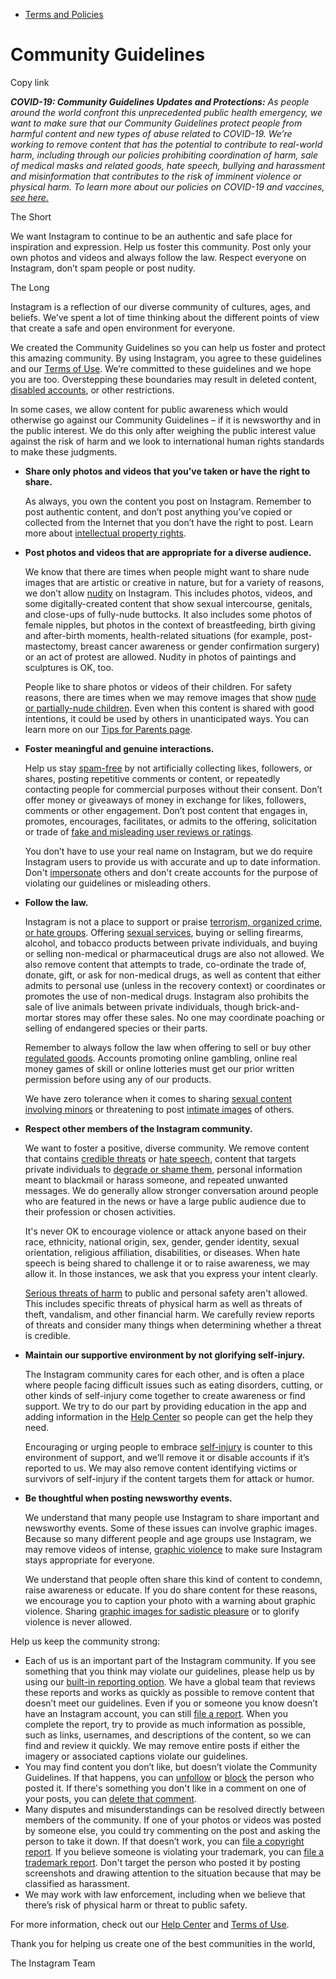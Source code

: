 *   [Terms and Policies](https://help.instagram.com/1417489251945243/?helpref=breadcrumb)

Community Guidelines
====================

Copy link

_**COVID-19: Community Guidelines Updates and Protections:** As people around the world confront this unprecedented public health emergency, we want to make sure that our Community Guidelines protect people from harmful content and new types of abuse related to COVID-19. We’re working to remove content that has the potential to contribute to real-world harm, including through our policies prohibiting coordination of harm, sale of medical masks and related goods, hate speech, bullying and harassment and misinformation that contributes to the risk of imminent violence or physical harm. To learn more about our policies on COVID-19 and vaccines, [see here.](https://help.instagram.com/697825587576762?helpref=faq_content)_

The Short

We want Instagram to continue to be an authentic and safe place for inspiration and expression. Help us foster this community. Post only your own photos and videos and always follow the law. Respect everyone on Instagram, don’t spam people or post nudity.

The Long

Instagram is a reflection of our diverse community of cultures, ages, and beliefs. We’ve spent a lot of time thinking about the different points of view that create a safe and open environment for everyone.

We created the Community Guidelines so you can help us foster and protect this amazing community. By using Instagram, you agree to these guidelines and our [Terms of Use](https://www.instagram.com/legal/terms). We’re committed to these guidelines and we hope you are too. Overstepping these boundaries may result in deleted content, [disabled accounts](https://help.instagram.com/366993040048856?helpref=faq_content), or other restrictions.

In some cases, we allow content for public awareness which would otherwise go against our Community Guidelines – if it is newsworthy and in the public interest. We do this only after weighing the public interest value against the risk of harm and we look to international human rights standards to make these judgments.

*   **Share only photos and videos that you’ve taken or have the right to share.**
    
    As always, you own the content you post on Instagram. Remember to post authentic content, and don’t post anything you’ve copied or collected from the Internet that you don’t have the right to post. Learn more about [intellectual property rights](https://help.instagram.com/126382350847838?helpref=faq_content).
    
*   **Post photos and videos that are appropriate for a diverse audience.**
    
    We know that there are times when people might want to share nude images that are artistic or creative in nature, but for a variety of reasons, we don’t allow [nudity](https://l.instagram.com/?u=https%3A%2F%2Fwww.facebook.com%2Fcommunitystandards%2Fadult_nudity_sexual_activity&e=AT3mD-rlUovybuOzujJm1LG_-HfilHRrCO_trXsgsptilMPlix_SK8J0qmuUZ9i5z8UOXutmOK-U3Fd9cO9057dj-EjAfXsP_oe8mxGFWBX_CsKrw_iXitWcixvewktMldUo4yoF6Kd-ALFtnNETnjf3oLV4-fVKHmU2-g) on Instagram. This includes photos, videos, and some digitally-created content that show sexual intercourse, genitals, and close-ups of fully-nude buttocks. It also includes some photos of female nipples, but photos in the context of breastfeeding, birth giving and after-birth moments, health-related situations (for example, post-mastectomy, breast cancer awareness or gender confirmation surgery) or an act of protest are allowed. Nudity in photos of paintings and sculptures is OK, too.
    
    People like to share photos or videos of their children. For safety reasons, there are times when we may remove images that show [nude or partially-nude children](https://l.instagram.com/?u=https%3A%2F%2Fwww.facebook.com%2Fcommunitystandards%2Fchild_nudity_sexual_exploitation&e=AT3mD-rlUovybuOzujJm1LG_-HfilHRrCO_trXsgsptilMPlix_SK8J0qmuUZ9i5z8UOXutmOK-U3Fd9cO9057dj-EjAfXsP_oe8mxGFWBX_CsKrw_iXitWcixvewktMldUo4yoF6Kd-ALFtnNETnjf3oLV4-fVKHmU2-g). Even when this content is shared with good intentions, it could be used by others in unanticipated ways. You can learn more on our [Tips for Parents page](https://help.instagram.com/154475974694511/?helpref=faq_content).
    
*   **Foster meaningful and genuine interactions.**
    
    Help us stay [spam-free](https://l.instagram.com/?u=https%3A%2F%2Fwww.facebook.com%2Fcommunitystandards%2Fspam&e=AT3mD-rlUovybuOzujJm1LG_-HfilHRrCO_trXsgsptilMPlix_SK8J0qmuUZ9i5z8UOXutmOK-U3Fd9cO9057dj-EjAfXsP_oe8mxGFWBX_CsKrw_iXitWcixvewktMldUo4yoF6Kd-ALFtnNETnjf3oLV4-fVKHmU2-g) by not artificially collecting likes, followers, or shares, posting repetitive comments or content, or repeatedly contacting people for commercial purposes without their consent. Don’t offer money or giveaways of money in exchange for likes, followers, comments or other engagement. Don’t post content that engages in, promotes, encourages, facilitates, or admits to the offering, solicitation or trade of [fake and misleading user reviews or ratings](https://l.instagram.com/?u=https%3A%2F%2Fwww.facebook.com%2Fcommunitystandards%2Ffraud_deception&e=AT3mD-rlUovybuOzujJm1LG_-HfilHRrCO_trXsgsptilMPlix_SK8J0qmuUZ9i5z8UOXutmOK-U3Fd9cO9057dj-EjAfXsP_oe8mxGFWBX_CsKrw_iXitWcixvewktMldUo4yoF6Kd-ALFtnNETnjf3oLV4-fVKHmU2-g).
    
    You don’t have to use your real name on Instagram, but we do require Instagram users to provide us with accurate and up to date information. Don't [impersonate](https://l.instagram.com/?u=https%3A%2F%2Fwww.facebook.com%2Fcommunitystandards%2Fmisrepresentation&e=AT3mD-rlUovybuOzujJm1LG_-HfilHRrCO_trXsgsptilMPlix_SK8J0qmuUZ9i5z8UOXutmOK-U3Fd9cO9057dj-EjAfXsP_oe8mxGFWBX_CsKrw_iXitWcixvewktMldUo4yoF6Kd-ALFtnNETnjf3oLV4-fVKHmU2-g) others and don't create accounts for the purpose of violating our guidelines or misleading others.
    
*   **Follow the law.**
    
    Instagram is not a place to support or praise [terrorism, organized crime, or hate groups](https://l.instagram.com/?u=https%3A%2F%2Fwww.facebook.com%2Fcommunitystandards%2Fdangerous_individuals_organizations&e=AT3mD-rlUovybuOzujJm1LG_-HfilHRrCO_trXsgsptilMPlix_SK8J0qmuUZ9i5z8UOXutmOK-U3Fd9cO9057dj-EjAfXsP_oe8mxGFWBX_CsKrw_iXitWcixvewktMldUo4yoF6Kd-ALFtnNETnjf3oLV4-fVKHmU2-g). Offering [sexual services](https://l.instagram.com/?u=https%3A%2F%2Fwww.facebook.com%2Fcommunitystandards%2Fsexual_solicitation&e=AT3mD-rlUovybuOzujJm1LG_-HfilHRrCO_trXsgsptilMPlix_SK8J0qmuUZ9i5z8UOXutmOK-U3Fd9cO9057dj-EjAfXsP_oe8mxGFWBX_CsKrw_iXitWcixvewktMldUo4yoF6Kd-ALFtnNETnjf3oLV4-fVKHmU2-g), buying or selling firearms, alcohol, and tobacco products between private individuals, and buying or selling non-medical or pharmaceutical drugs are also not allowed. We also remove content that attempts to trade, co-ordinate the trade of, donate, gift, or ask for non-medical drugs, as well as content that either admits to personal use (unless in the recovery context) or coordinates or promotes the use of non-medical drugs. Instagram also prohibits the sale of live animals between private individuals, though brick-and-mortar stores may offer these sales. No one may coordinate poaching or selling of endangered species or their parts.
    
    Remember to always follow the law when offering to sell or buy other [regulated goods](https://l.instagram.com/?u=https%3A%2F%2Fwww.facebook.com%2Fcommunitystandards%2Fregulated_goods&e=AT3mD-rlUovybuOzujJm1LG_-HfilHRrCO_trXsgsptilMPlix_SK8J0qmuUZ9i5z8UOXutmOK-U3Fd9cO9057dj-EjAfXsP_oe8mxGFWBX_CsKrw_iXitWcixvewktMldUo4yoF6Kd-ALFtnNETnjf3oLV4-fVKHmU2-g). Accounts promoting online gambling, online real money games of skill or online lotteries must get our prior written permission before using any of our products.
    
    We have zero tolerance when it comes to sharing [sexual content involving minors](https://l.instagram.com/?u=https%3A%2F%2Fwww.facebook.com%2Fcommunitystandards%2Fchild_nudity_sexual_exploitation&e=AT3mD-rlUovybuOzujJm1LG_-HfilHRrCO_trXsgsptilMPlix_SK8J0qmuUZ9i5z8UOXutmOK-U3Fd9cO9057dj-EjAfXsP_oe8mxGFWBX_CsKrw_iXitWcixvewktMldUo4yoF6Kd-ALFtnNETnjf3oLV4-fVKHmU2-g) or threatening to post [intimate images](https://l.instagram.com/?u=https%3A%2F%2Fwww.facebook.com%2Fcommunitystandards%2Fsexual_exploitation_adults&e=AT3mD-rlUovybuOzujJm1LG_-HfilHRrCO_trXsgsptilMPlix_SK8J0qmuUZ9i5z8UOXutmOK-U3Fd9cO9057dj-EjAfXsP_oe8mxGFWBX_CsKrw_iXitWcixvewktMldUo4yoF6Kd-ALFtnNETnjf3oLV4-fVKHmU2-g) of others.
    
*   **Respect other members of the Instagram community.**
    
    We want to foster a positive, diverse community. We remove content that contains [credible threats](https://l.instagram.com/?u=https%3A%2F%2Fwww.facebook.com%2Fcommunitystandards%2Fcredible_violence&e=AT3mD-rlUovybuOzujJm1LG_-HfilHRrCO_trXsgsptilMPlix_SK8J0qmuUZ9i5z8UOXutmOK-U3Fd9cO9057dj-EjAfXsP_oe8mxGFWBX_CsKrw_iXitWcixvewktMldUo4yoF6Kd-ALFtnNETnjf3oLV4-fVKHmU2-g) or [hate speech](https://l.instagram.com/?u=https%3A%2F%2Fwww.facebook.com%2Fcommunitystandards%2Fhate_speech&e=AT3mD-rlUovybuOzujJm1LG_-HfilHRrCO_trXsgsptilMPlix_SK8J0qmuUZ9i5z8UOXutmOK-U3Fd9cO9057dj-EjAfXsP_oe8mxGFWBX_CsKrw_iXitWcixvewktMldUo4yoF6Kd-ALFtnNETnjf3oLV4-fVKHmU2-g), content that targets private individuals to [degrade or shame them](https://l.instagram.com/?u=https%3A%2F%2Fwww.facebook.com%2Fcommunitystandards%2Fbullying&e=AT3mD-rlUovybuOzujJm1LG_-HfilHRrCO_trXsgsptilMPlix_SK8J0qmuUZ9i5z8UOXutmOK-U3Fd9cO9057dj-EjAfXsP_oe8mxGFWBX_CsKrw_iXitWcixvewktMldUo4yoF6Kd-ALFtnNETnjf3oLV4-fVKHmU2-g), personal information meant to blackmail or harass someone, and repeated unwanted messages. We do generally allow stronger conversation around people who are featured in the news or have a large public audience due to their profession or chosen activities.
    
    It's never OK to encourage violence or attack anyone based on their race, ethnicity, national origin, sex, gender, gender identity, sexual orientation, religious affiliation, disabilities, or diseases. When hate speech is being shared to challenge it or to raise awareness, we may allow it. In those instances, we ask that you express your intent clearly.
    
    [Serious threats of harm](https://l.instagram.com/?u=https%3A%2F%2Fwww.facebook.com%2Fcommunitystandards%2Fcredible_violence&e=AT3mD-rlUovybuOzujJm1LG_-HfilHRrCO_trXsgsptilMPlix_SK8J0qmuUZ9i5z8UOXutmOK-U3Fd9cO9057dj-EjAfXsP_oe8mxGFWBX_CsKrw_iXitWcixvewktMldUo4yoF6Kd-ALFtnNETnjf3oLV4-fVKHmU2-g) to public and personal safety aren't allowed. This includes specific threats of physical harm as well as threats of theft, vandalism, and other financial harm. We carefully review reports of threats and consider many things when determining whether a threat is credible.
    
*   **Maintain our supportive environment by not glorifying self-injury.**
    
    The Instagram community cares for each other, and is often a place where people facing difficult issues such as eating disorders, cutting, or other kinds of self-injury come together to create awareness or find support. We try to do our part by providing education in the app and adding information in the [Help Center](https://help.instagram.com/) so people can get the help they need.
    
    Encouraging or urging people to embrace [self-injury](https://l.instagram.com/?u=https%3A%2F%2Fwww.facebook.com%2Fcommunitystandards%2Fsuicide_self_injury_violence&e=AT3mD-rlUovybuOzujJm1LG_-HfilHRrCO_trXsgsptilMPlix_SK8J0qmuUZ9i5z8UOXutmOK-U3Fd9cO9057dj-EjAfXsP_oe8mxGFWBX_CsKrw_iXitWcixvewktMldUo4yoF6Kd-ALFtnNETnjf3oLV4-fVKHmU2-g) is counter to this environment of support, and we’ll remove it or disable accounts if it’s reported to us. We may also remove content identifying victims or survivors of self-injury if the content targets them for attack or humor.
    
*   **Be thoughtful when posting newsworthy events.**
    
    We understand that many people use Instagram to share important and newsworthy events. Some of these issues can involve graphic images. Because so many different people and age groups use Instagram, we may remove videos of intense, [graphic violence](https://l.instagram.com/?u=https%3A%2F%2Fwww.facebook.com%2Fcommunitystandards%2Fgraphic_violence&e=AT3mD-rlUovybuOzujJm1LG_-HfilHRrCO_trXsgsptilMPlix_SK8J0qmuUZ9i5z8UOXutmOK-U3Fd9cO9057dj-EjAfXsP_oe8mxGFWBX_CsKrw_iXitWcixvewktMldUo4yoF6Kd-ALFtnNETnjf3oLV4-fVKHmU2-g) to make sure Instagram stays appropriate for everyone.
    
    We understand that people often share this kind of content to condemn, raise awareness or educate. If you do share content for these reasons, we encourage you to caption your photo with a warning about graphic violence. Sharing [graphic images for sadistic pleasure](https://l.instagram.com/?u=https%3A%2F%2Fwww.facebook.com%2Fcommunitystandards%2Fcruel_insensitive&e=AT3mD-rlUovybuOzujJm1LG_-HfilHRrCO_trXsgsptilMPlix_SK8J0qmuUZ9i5z8UOXutmOK-U3Fd9cO9057dj-EjAfXsP_oe8mxGFWBX_CsKrw_iXitWcixvewktMldUo4yoF6Kd-ALFtnNETnjf3oLV4-fVKHmU2-g) or to glorify violence is never allowed.
    

Help us keep the community strong:

*   Each of us is an important part of the Instagram community. If you see something that you think may violate our guidelines, please help us by using our [built-in reporting option](https://help.instagram.com/165828726894770?helpref=faq_content). We have a global team that reviews these reports and works as quickly as possible to remove content that doesn’t meet our guidelines. Even if you or someone you know doesn’t have an Instagram account, you can still [file a report](https://help.instagram.com/contact/383679321740945). When you complete the report, try to provide as much information as possible, such as links, usernames, and descriptions of the content, so we can find and review it quickly. We may remove entire posts if either the imagery or associated captions violate our guidelines.
*   You may find content you don’t like, but doesn’t violate the Community Guidelines. If that happens, you can [unfollow](https://help.instagram.com/286340048138725?helpref=faq_content) or [block](https://help.instagram.com/426700567389543/?helpref=faq_content) the person who posted it. If there's something you don't like in a comment on one of your posts, you can [delete that comment](https://help.instagram.com/289098941190483?helpref=faq_content).
*   Many disputes and misunderstandings can be resolved directly between members of the community. If one of your photos or videos was posted by someone else, you could try commenting on the post and asking the person to take it down. If that doesn’t work, you can [file a copyright report](https://help.instagram.com/126382350847838?helpref=faq_content). If you believe someone is violating your trademark, you can [file a trademark report](https://help.instagram.com/222826637847963?helpref=faq_content). Don't target the person who posted it by posting screenshots and drawing attention to the situation because that may be classified as harassment.
*   We may work with law enforcement, including when we believe that there’s risk of physical harm or threat to public safety.

For more information, check out our [Help Center](https://help.instagram.com/) and [Terms of Use](https://l.instagram.com/?u=http%3A%2F%2Finstagram.com%2Flegal%2Fterms%2F%23&e=AT3mD-rlUovybuOzujJm1LG_-HfilHRrCO_trXsgsptilMPlix_SK8J0qmuUZ9i5z8UOXutmOK-U3Fd9cO9057dj-EjAfXsP_oe8mxGFWBX_CsKrw_iXitWcixvewktMldUo4yoF6Kd-ALFtnNETnjf3oLV4-fVKHmU2-g).

Thank you for helping us create one of the best communities in the world,

The Instagram Team